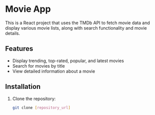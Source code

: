 # Movie App

This is a React project that uses the TMDb API to fetch movie data and display various movie lists, along with search functionality and movie details.

## Features

- Display trending, top-rated, popular, and latest movies
- Search for movies by title
- View detailed information about a movie

## Installation

1. Clone the repository:

   ```bash
   git clone [repository_url]